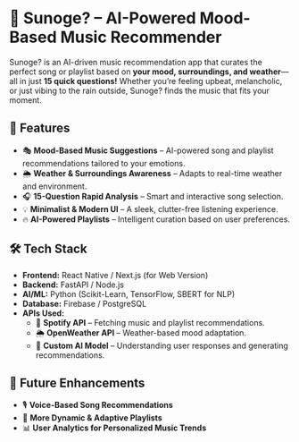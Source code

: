 # 🎵 Sunoge? – AI-Powered Mood-Based Music Recommender  

Sunoge? is an AI-driven music recommendation app that curates the perfect song or playlist based on **your mood, surroundings, and weather**—all in just **15 quick questions!** Whether you’re feeling upbeat, melancholic, or just vibing to the rain outside, Sunoge? finds the music that fits your moment.  

## 🚀 Features  
- 🎭 **Mood-Based Music Suggestions** – AI-powered song and playlist recommendations tailored to your emotions.  
- 🌦 **Weather & Surroundings Awareness** – Adapts to real-time weather and environment.  
- 🎧 **15-Question Rapid Analysis** – Smart and interactive song selection.  
- 💡 **Minimalist & Modern UI** – A sleek, clutter-free listening experience.  
- 🔥 **AI-Powered Playlists** – Intelligent curation based on user preferences.  

## 🛠 Tech Stack  
- **Frontend:** React Native / Next.js (for Web Version)  
- **Backend:** FastAPI / Node.js  
- **AI/ML:** Python (Scikit-Learn, TensorFlow, SBERT for NLP)  
- **Database:** Firebase / PostgreSQL  
- **APIs Used:**  
  - 🎵 **Spotify API** – Fetching music and playlist recommendations.  
  - 🌦 **OpenWeather API** – Weather-based mood adaptation.  
  - 🧠 **Custom AI Model** – Understanding user responses and generating recommendations.  

## 🎯 Future Enhancements  
- 🎙️ **Voice-Based Song Recommendations**  
- 🔀 **More Dynamic & Adaptive Playlists**  
- 📊 **User Analytics for Personalized Music Trends**  
